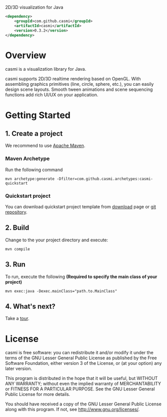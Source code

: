 2D/3D visualization for Java

```xml
<dependency>
    <groupId>com.github.casmi</groupId>
    <artifactId>casmi</artifactId>
    <version>0.3.2</version>
</dependency>
```

# Overview

casmi is a visualization library for Java.

casmi supports 2D/3D realtime rendering based on OpenGL.
With assembling graphics primitives (line, circle, sphere, etc.), you can easily design scene layouts.
Smooth tween animations and scene sequencing functions add rich UI/UX on your application.

# Getting Started

## 1. Create a project

We recommend to use [Apache Maven](http://maven.apache.org/).

### Maven Archetype

Run the following command

    mvn archetype:generate -Dfilter=com.github.casmi.archetypes:casmi-quickstart

### Quickstart project

You can download quickstart project template from [download](http://casmi.github.io/download.html) page or [git repository](https://github.com/casmi/casmi-quickstart).

## 2. Build

Change to the your project directory and execute:

    mvn compile

## 3. Run

To run, execute the following **(Required to specify the main class of your project)**

    mvn exec:java -Dexec.mainClass="path.to.MainClass"

## 4. What's next?

Take a [tour](http://casmi.github.io/tour.html).

# License

casmi is free software: you can redistribute it and/or modify it under the terms of the GNU Lesser General Public License as published by
the Free Software Foundation, either version 3 of the License, or (at your option) any later version.

This program is distributed in the hope that it will be useful, but WITHOUT ANY WARRANTY; without even the implied warranty of MERCHANTABILITY or FITNESS FOR A PARTICULAR PURPOSE.  See the GNU Lesser General Public License for more details.

You should have received a copy of the GNU Lesser General Public License along with this program.  If not, see <http://www.gnu.org/licenses/>.
